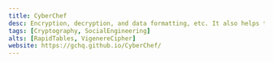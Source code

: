 ```yaml
---
title: CyberChef
desc: Encryption, decryption, and data formatting, etc. It also helps to defang URL.
tags: [Cryptography, SocialEngineering]
alts: [RapidTables, VigenereCipher]
website: https://gchq.github.io/CyberChef/
---
```


